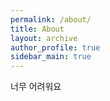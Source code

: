 ```yaml
---
permalink: /about/
title: About
layout: archive
author_profile: true
sidebar_main: true
---
```


너무 어려워요

